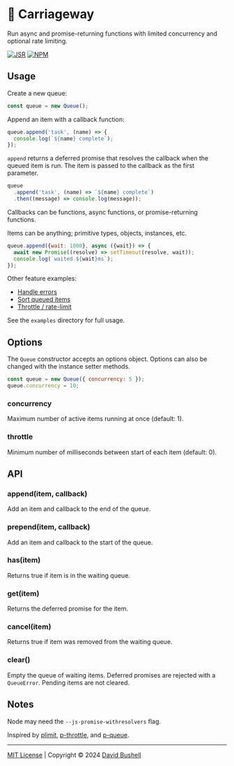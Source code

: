 # 🦥 Carriageway

Run async and promise-returning functions with limited concurrency and optional rate limiting.

[![JSR](https://jsr.io/badges/@dbushell/carriageway?labelColor=98e6c8&color=333)](https://jsr.io/@dbushell/carriageway) [![NPM](https://img.shields.io/npm/v/@dbushell/carriageway?labelColor=98e6c8&color=333)](https://www.npmjs.com/package/@dbushell/carriageway)

## Usage

Create a new queue:

```javascript
const queue = new Queue();
```

Append an item with a callback function:

```javascript
queue.append('task', (name) => {
  console.log(`${name} complete`);
});
```

`append` returns a deferred promise that resolves the callback when the queued item is run. The item is passed to the callback as the first parameter.

```javascript
queue
  .append('task', (name) => `${name} complete`)
  .then((message) => console.log(message));
```

Callbacks can be functions, async functions, or promise-returning functions.

Items can be anything; primitive types, objects, instances, etc.

```javascript
queue.append({wait: 1000}, async ({wait}) => {
  await new Promise((resolve) => setTimeout(resolve, wait));
  console.log(`waited ${wait}ms`);
});
```

Other feature examples:

* [Handle errors](/examples/errors.ts)
* [Sort queued items](/examples/sort.ts)
* [Throttle / rate-limit](/examples/throttle.ts)

See the `examples` directory for full usage.

## Options

The `Queue` constructor accepts an options object. Options can also be changed with the instance setter methods.

```javascript
const queue = new Queue({ concurrency: 5 });
queue.concurrency = 10;
```

### concurrency

Maximum number of active items running at once (default: 1).

### throttle

Minimum number of milliseconds between start of each item (default: 0).

## API

### append(item, callback)

Add an item and callback to the end of the queue.

### prepend(item, callback)

Add an item and callback to the start of the queue.

### has(item)

Returns true if item is in the waiting queue.

### get(item)

Returns the deferred promise for the item.

### cancel(item)

Returns true if item was removed from the waiting queue.

### clear()

Empty the queue of waiting items. Deferred promises are rejected with a `QueueError`. Pending items are not cleared.

## Notes

Node may need the `--js-promise-withresolvers` flag.

Inspired by [plimit](https://github.com/sindresorhus/p-limit), [p-throttle](https://github.com/sindresorhus/p-throttle), and [p-queue](https://github.com/sindresorhus/p-queue).

* * *

[MIT License](/LICENSE) | Copyright © 2024 [David Bushell](https://dbushell.com)
